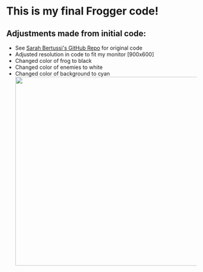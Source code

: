 # This is my final Frogger code!
## Adjustments made from initial code:
* See [Sarah Bertussi's GitHub Repo](https://github.com/sbertussi/CPE-487/tree/master/Frogger_Project) for original code
* Adjusted resolution in code to fit my monitor [900x600]
* Changed color of frog to black
* Changed color of enemies to white
* Changed color of background to cyan
<br><img src = "../images/FroggerProj.gif" width ="500">
